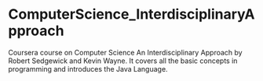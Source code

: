 # ComputerScience_InterdisciplinaryApproach
Coursera course on Computer Science An Interdisciplinary Approach by Robert Sedgewick and Kevin Wayne. It covers all the basic concepts in programming and introduces the Java Language.
